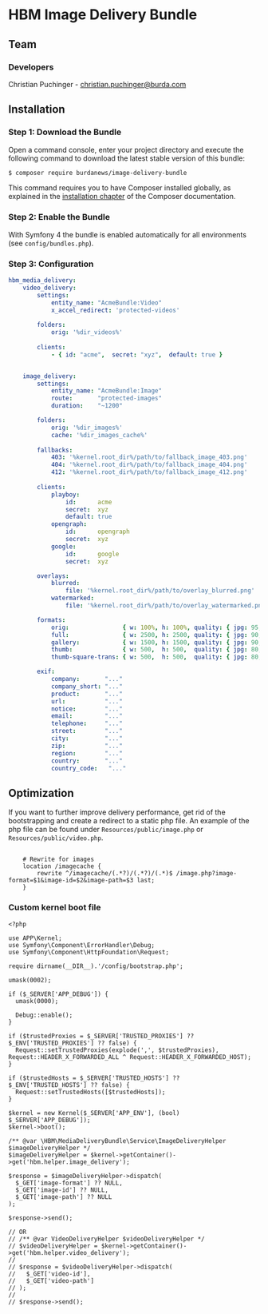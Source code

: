 # HBM Image Delivery Bundle

## Team

### Developers
Christian Puchinger - christian.puchinger@burda.com

## Installation

### Step 1: Download the Bundle

Open a command console, enter your project directory and execute the
following command to download the latest stable version of this bundle:

```bash
$ composer require burdanews/image-delivery-bundle
```

This command requires you to have Composer installed globally, as explained
in the [installation chapter](https://getcomposer.org/doc/00-intro.md)
of the Composer documentation.

### Step 2: Enable the Bundle

With Symfony 4 the bundle is enabled automatically for all environments (see `config/bundles.php`).

### Step 3: Configuration

```yml
hbm_media_delivery:
    video_delivery:
        settings:
            entity_name: "AcmeBundle:Video"
            x_accel_redirect: 'protected-videos'
    
        folders:
            orig: '%dir_videos%'
    
        clients:
            - { id: "acme",  secret: "xyz",  default: true }


    image_delivery:
        settings:
            entity_name: "AcmeBundle:Image"
            route:       "protected-images"
            duration:    "~1200"

        folders:
            orig: '%dir_images%'
            cache: '%dir_images_cache%'
            
        fallbacks:
            403: '%kernel.root_dir%/path/to/fallback_image_403.png'
            404: '%kernel.root_dir%/path/to/fallback_image_404.png'
            412: '%kernel.root_dir%/path/to/fallback_image_412.png'
            
        clients:
            playboy:
                id:      acme
                secret:  xyz
                default: true
            opengraph:
                id:      opengraph
                secret:  xyz
            google:
                id:      google
                secret:  xyz

        overlays:
            blurred:
                file: '%kernel.root_dir%/path/to/overlay_blurred.png'
            watermarked:
                file: '%kernel.root_dir%/path/to/overlay_watermarked.png'

        formats:
            orig:               { w: 100%, h: 100%, quality: { jpg: 95, png: 9 }, exif: 1, watermark: 0, restricted: 1, type: png, mode: resize }
            full:               { w: 2500, h: 2500, quality: { jpg: 90, png: 8 }, exif: 1, watermark: 1, restricted: 1, type: jpg, mode: thumbnail }
            gallery:            { w: 1500, h: 1500, quality: { jpg: 90, png: 8 }, exif: 1, watermark: 1, restricted: 1, type: jpg, mode: thumbnail }
            thumb:              { w: 500,  h: 500,  quality: { jpg: 80, png: 7 }, exif: 0, watermark: 0, restricted: 0, type: jpg, mode: thumbnail }
            thumb-square-trans: { w: 500,  h: 500,  quality: { jpg: 80, png: 7 }, exif: 0, watermark: 0, restricted: 0, type: png, mode: canvas }

        exif:
            company:       "..."
            company_short: "..."
            product:       "..."
            url:           "..."
            notice:        "..."
            email:         "..."
            telephone:     "..."
            street:        "..."
            city:          "..."
            zip:           "..."
            region:        "..."
            country:       "..."
            country_code:   "..."

```

## Optimization

If you want to further improve delivery performance, get rid of the bootstrapping and create a redirect to a static php file.
An example of the php file can be found under `Resources/public/image.php` or `Resources/public/video.php`. 

```nginx

    # Rewrite for images
    location /imagecache {
        rewrite ^/imagecache/(.*?)/(.*?)/(.*)$ /image.php?image-format=$1&image-id=$2&image-path=$3 last;
    }
```

### Custom kernel boot file

```
<?php

use APP\Kernel;
use Symfony\Component\ErrorHandler\Debug;
use Symfony\Component\HttpFoundation\Request;

require dirname(__DIR__).'/config/bootstrap.php';

umask(0002);

if ($_SERVER['APP_DEBUG']) {
  umask(0000);

  Debug::enable();
}

if ($trustedProxies = $_SERVER['TRUSTED_PROXIES'] ?? $_ENV['TRUSTED_PROXIES'] ?? false) {
  Request::setTrustedProxies(explode(',', $trustedProxies), Request::HEADER_X_FORWARDED_ALL ^ Request::HEADER_X_FORWARDED_HOST);
}

if ($trustedHosts = $_SERVER['TRUSTED_HOSTS'] ?? $_ENV['TRUSTED_HOSTS'] ?? false) {
  Request::setTrustedHosts([$trustedHosts]);
}

$kernel = new Kernel($_SERVER['APP_ENV'], (bool) $_SERVER['APP_DEBUG']);
$kernel->boot();

/** @var \HBM\MediaDeliveryBundle\Service\ImageDeliveryHelper $imageDeliveryHelper */
$imageDeliveryHelper = $kernel->getContainer()->get('hbm.helper.image_delivery');

$response = $imageDeliveryHelper->dispatch(
  $_GET['image-format'] ?? NULL,
  $_GET['image-id'] ?? NULL,
  $_GET['image-path'] ?? NULL
);

$response->send();

// OR
// /** @var VideoDeliveryHelper $videoDeliveryHelper */
// $videoDeliveryHelper = $kernel->getContainer()->get('hbm.helper.video_delivery');
// 
// $response = $videoDeliveryHelper->dispatch(
//   $_GET['video-id'],
//   $_GET['video-path']
// );
// 
// $response->send();
```
